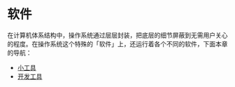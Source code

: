 # 软件

在计算机体系结构中，操作系统通过层层封装，把底层的细节屏蔽到无需用户关心的程度。在操作系统这个特殊的「软件」上，还运行着各个不同的软件，下面本章的导航：

* [小工具](small-tools\README.md)
* [开发工具](development-tools\README.md)